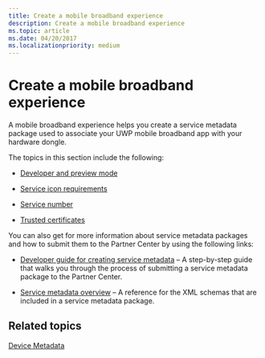 ```yaml
---
title: Create a mobile broadband experience
description: Create a mobile broadband experience
ms.topic: article
ms.date: 04/20/2017
ms.localizationpriority: medium
---
```


# Create a mobile broadband experience

A mobile broadband experience helps you create a service metadata package used to associate your UWP mobile broadband app with your hardware dongle.

The topics in this section include the following:

- [Developer and preview mode](developer-and-preview-mode.md)

- [Service icon requirements](service-icon-requirements.md)

- [Service number](service-number.md)

- [Trusted certificates](trusted-certificates.md)

You can also get for more information about service metadata packages and how to submit them to the Partner Center by using the following links:

- [Developer guide for creating service metadata](../mobilebroadband/developer-guide-for-creating-service-metadata.md) – A step-by-step guide that walks you through the process of submitting a service metadata package to the Partner Center.

- [Service metadata overview](../mobilebroadband/service-metadata.md) – A reference for the XML schemas that are included in a service metadata package.

## Related topics

[Device Metadata](create-a-device-metadata-experience.md)

